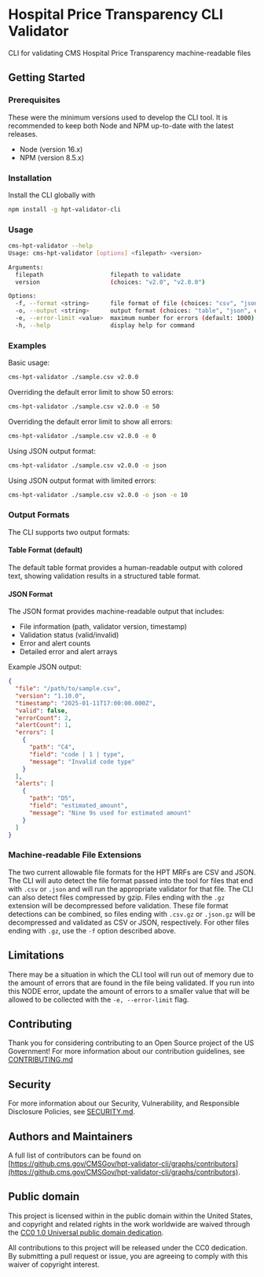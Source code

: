 # Hospital Price Transparency CLI Validator

CLI for validating CMS Hospital Price Transparency machine-readable files

## Getting Started

### Prerequisites

These were the minimum versions used to develop the CLI tool. It is recommended to keep both Node and NPM up-to-date with the latest releases.

- Node (version 16.x)
- NPM (version 8.5.x)

### Installation

Install the CLI globally with

```sh
npm install -g hpt-validator-cli
```

### Usage

```sh
cms-hpt-validator --help
Usage: cms-hpt-validator [options] <filepath> <version>

Arguments:
  filepath                   filepath to validate
  version                    (choices: "v2.0", "v2.0.0")

Options:
  -f, --format <string>      file format of file (choices: "csv", "json")
  -o, --output <string>      output format (choices: "table", "json", default: "table")
  -e, --error-limit <value>  maximum number for errors (default: 1000)
  -h, --help                 display help for command
```

### Examples

Basic usage:

```sh
cms-hpt-validator ./sample.csv v2.0.0
```

Overriding the default error limit to show 50 errors:

```sh
cms-hpt-validator ./sample.csv v2.0.0 -e 50
```

Overriding the default error limit to show all errors:

```sh
cms-hpt-validator ./sample.csv v2.0.0 -e 0
```

Using JSON output format:

```sh
cms-hpt-validator ./sample.csv v2.0.0 -o json
```

Using JSON output format with limited errors:

```sh
cms-hpt-validator ./sample.csv v2.0.0 -o json -e 10
```

### Output Formats

The CLI supports two output formats:

#### Table Format (default)

The default table format provides a human-readable output with colored text, showing validation results in a structured table format.

#### JSON Format

The JSON format provides machine-readable output that includes:

- File information (path, validator version, timestamp)
- Validation status (valid/invalid)
- Error and alert counts
- Detailed error and alert arrays

Example JSON output:

```json
{
  "file": "/path/to/sample.csv",
  "version": "1.10.0",
  "timestamp": "2025-01-11T17:00:00.000Z",
  "valid": false,
  "errorCount": 2,
  "alertCount": 1,
  "errors": [
    {
      "path": "C4",
      "field": "code | 1 | type",
      "message": "Invalid code type"
    }
  ],
  "alerts": [
    {
      "path": "D5",
      "field": "estimated_amount",
      "message": "Nine 9s used for estimated amount"
    }
  ]
}
```

### Machine-readable File Extensions

The two current allowable file formats for the HPT MRFs are CSV and JSON. The CLI will auto detect the file format passed into the tool for files that end with `.csv` or `.json` and will run the appropriate validator for that file. The CLI can also detect files compressed by gzip. Files ending with the `.gz` extension will be decompressed before validation. These file format detections can be combined, so files ending with `.csv.gz` or `.json.gz` will be decompressed and validated as CSV or JSON, respectively. For other files ending with `.gz`, use the `-f` option described above.

## Limitations

There may be a situation in which the CLI tool will run out of memory due to the amount of errors that are found in the file being validated. If you run into this NODE error, update the amount of errors to a smaller value that will be allowed to be collected with the `-e, --error-limit` flag.

## Contributing

Thank you for considering contributing to an Open Source project of the US
Government! For more information about our contribution guidelines, see
[CONTRIBUTING.md](CONTRIBUTING.md)

## Security

For more information about our Security, Vulnerability, and Responsible
Disclosure Policies, see [SECURITY.md](SECURITY.md).

## Authors and Maintainers

A full list of contributors can be found on [https://github.cms.gov/CMSGov/hpt-validator-cli/graphs/contributors](https://github.cms.gov/CMSGov/hpt-validator-cli/graphs/contributors).

## Public domain

This project is licensed within in the public domain within the United States,
and copyright and related rights in the work worldwide are waived through the
[CC0 1.0 Universal public domain
dedication](https://creativecommons.org/publicdomain/zero/1.0/).

All contributions to this project will be released under the CC0 dedication. By
submitting a pull request or issue, you are agreeing to comply with this waiver
of copyright interest.
